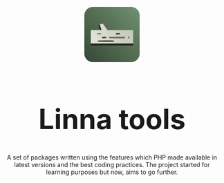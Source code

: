 <p align="center">
  <a href="https://linna.tools/">
    <img src="https://github.com/linna/.github/raw/main/profile/linna-logo-rouded.png" alt="linna logo" width="128" height="128">
  </a>
</p>

<h1 align="center" style="font-size:64px">Linna tools</h1>

<p align="center">
  A set of packages written using the features which PHP made available in latest versions and the best coding practices. The project started for learning purposes but now, aims to go further.
</p>
